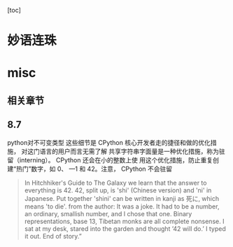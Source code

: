 [toc]
# 妙语连珠

# misc

## 相关章节
## 8.7 
python对不可变类型
这些细节是 CPython 核心开发者走的捷径和做的优化措施， 对这门语言的用户而言无需了解
共享字符串字面量是一种优化措施，称为驻留（interning）。 CPython 还会在小的整数上使
用这个优化措施，防止重复创建“热门”数字，如 0、 —1 和 42。注意， CPython 不会驻留

> In Hitchhiker's Guide to The Galaxy we learn that the answer to everything is 42. 42, split up, is 'shi' (Chinese version) and 'ni' in Japanese. Put together 'shini' can be written in kanji as 死に, which means 'to die'.
> from the author:  It was a joke. It had to be a number, an ordinary, smallish number, and I chose that one. Binary representations, base 13, Tibetan monks are all complete nonsense. I sat at my desk, stared into the garden and thought ’42 will do.’ I typed it out. End of story.”